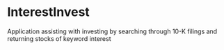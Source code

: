 # InterestInvest
Application assisting with investing by searching through 10-K filings and returning stocks of keyword interest
